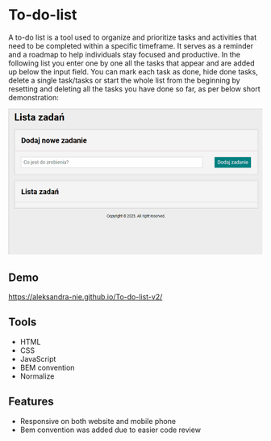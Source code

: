 ﻿# To-do-list
A to-do list is a tool used to organize and prioritize tasks and activities that need to be completed within a specific timeframe. It serves as a reminder and a roadmap to help individuals stay focused and productive.
In the following list you enter one by one all the tasks that appear and are added up below the input field. You can mark each task as done, hide done tasks, delete a single task/tasks or start the whole list from the beginning by resetting and deleting all the tasks you have done so far, as per below short demonstration:

![todolist](images/Animation_Todolist_small.gif)
## Demo
https://aleksandra-nie.github.io/To-do-list-v2/
## Tools
- HTML
- CSS
- JavaScript
- BEM convention
- Normalize
## Features
- Responsive on both website and mobile phone
- Bem convention was added due to easier code review


